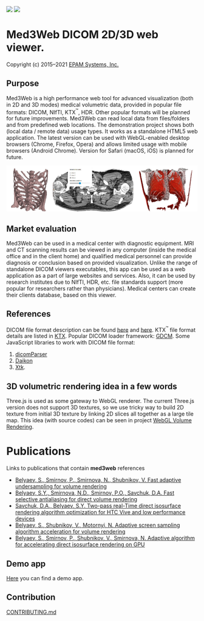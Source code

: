![](https://img.shields.io/github/workflow/status/epam/med3web/PR?style=for-the-badge)
![](https://img.shields.io/github/v/release/epam/med3web?style=for-the-badge)
# Med3Web DICOM 2D/3D web viewer.

Copyright (c) 2015–2021 [EPAM Systems, Inc.](https://www.epam.com/)

## Purpose

Med3Web is a high performance web tool for advanced visualization (both in 2D and 3D modes)
medical volumetric data, provided in popular file formats: DICOM, NIfTI, KTX<sup>™</sup>, HDR.
Other popular formats will be planned for future improvements.
Med3Web can read local data from files/folders and from predefined web locations.
The demonstration project shows both (local data / remote data) usage types.
It works as a standalone HTML5 web application. The latest version can be used with
WebGL-enabled desktop browsers (Chrome, Firefox, Opera) and allows limited usage
with mobile browsers (Android Chrome). Version for Safari (macOS, iOS) is planned for future.

![Background image](public/images/med3web_logo.png)

## Market evaluation

Med3Web can be used in a medical center with diagnostic equipment.
MRI and CT scanning results can be viewed in any computer (inside the medical office and in the client home)
and qualified medical personnel can provide diagnosis or conclusion based on provided visualization.
Unlike the range of standalone DICOM viewers executables, this app can be used as a web
application as a part of large websites and services. Also, it can be used by research institutes
due to NIfTI, HDR, etc. file standards support (more popular for researchers rather than physicians).
Medical centers can create their clients database, based on this viewer.

## References

DICOM file format description can be found [here](http://dicom.nema.org/standard.html) and [here](https://www.leadtools.com/sdk/medical/dicom-spec).
KTX<sup>™</sup> file format details are listed in [KTX](https://www.khronos.org/opengles/sdk/tools/KTX/file_format_spec/).
Popular DICOM loader framework: [GDCM](https://sourceforge.net/projects/gdcm/).
Some JavaScript libraries to work with DICOM file format:
1. [dicomParser](https://github.com/chafey/dicomParser)
2. [Daikon](https://github.com/rii-mango/Daikon)
3. [Xtk](https://github.com/xtk/X#readme).

## 3D volumetric rendering idea in a few words

Three.js is used as some gateway to WebGL renderer. The current Three.js version does not support 3D textures,
so we use tricky way to build 2D texture from initial 3D texture by linking 2D slices all together
as a large tile map. This idea (with source codes) can be seen in project [WebGL Volume Rendering](https://github.com/lebarba/WebGLVolumeRendering).

# Publications 
Links to publications that contain **med3web** references
* [Belyaev, S., Smirnov, P., Smirnova, N., Shubnikov, V. Fast adaptive undersampling for volume rendering](http://dx.doi.org/10.24132/JWSCG.2019.27.1.1)
* [Belyaev, S.Y., Smirnova, N.D., Smirnov, P.O., Savchuk, D.A. Fast selective antialiasing for direct volume rendering](http://dx.doi.org/10.24132/JWSCG.2019.27.1.1)
* [Savchuk, D.A., Belyaev, S.Y. Two-pass real-Time direct isosurface rendering algorithm optimization for HTC Vive and low performance devices](http://dx.doi.org/10.1117/12.2292183)
* [Belyaev, S., Shubnikov, V., Motornyi, N. Adaptive screen sampling algorithm acceleration for volume rendering](https://www.scopus.com/record/display.uri?eid=2-s2.0-85063124756&origin=inward&txGid=79efa190ff7df9d2821ef08f7ac01e72)
* [Belyaev, S., Smirnov, P., Shubnikov, V., Smirnova, N. Adaptive algorithm for accelerating direct isosurface rendering on GPU](https://www.scopus.com/record/display.uri?eid=2-s2.0-85059228722&doi=10.11989%2fJEST.1674-862X.71013102&origin=inward&txGid=a917c3aa38d38f5b6e1b5add9aa3bb29)

## Demo app
[Here](https://epa.ms/mri) you can find a demo app.

## Contribution
[CONTRIBUTING.md](CONTRIBUTING.md)
